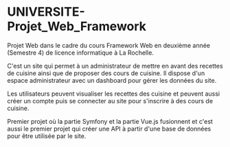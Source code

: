 # UNIVERSITE-Projet_Web_Framework

Projet Web dans le cadre du cours Framework Web en deuxième année (Semestre 4) de licence informatique à La Rochelle.

C'est un site qui permet à un administrateur de mettre en avant des recettes de cuisine ainsi que de proposer des cours de cuisine. Il dispose d'un espace administrateur avec un dashboard pour gérer les données du site.

Les utilisateurs peuvent visualiser les recettes des cuisine et peuvent aussi créer un compte puis se connecter au site pour s'inscrire à des cours de cuisine.

Premier projet où la partie Symfony et la partie Vue.js fusionnent et c'est aussi le premier projet qui créer une API à partir d'une base de données pour être utilisée par le site.
